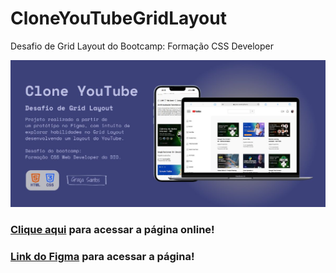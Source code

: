 # CloneYouTubeGridLayout
Desafio de Grid Layout do Bootcamp: Formação CSS Developer


![image](preview.jpg)

### [Clique aqui](https://graca-oaweb.github.io/CloneYouTubeGridLayout/) para acessar a página online!

### [Link do Figma](https://www.figma.com/design/KknwioExyqKD3D2eSVFrcW/Desafio-Grid---DIO?node-id=0-1&node-type=canvas&t=iJzQAgt0xBGJvUtY-0) para acessar a página!

